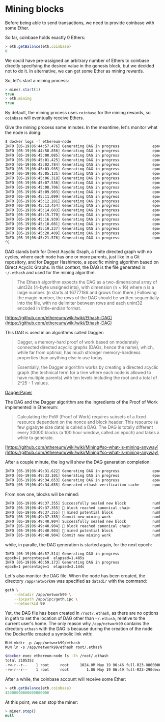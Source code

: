 Mining blocks
=============
Before being able to send transactions, we need to provide coinbase with some Ether.

So far, coinbase holds exactly 0 Ethers:

```javascript
> eth.getBalance(eth.coinbase)
0
```

We could have pre-assigned an arbitrary number of Ethers to coinbase directly specifying the desired value in the genesis block, but we decided not to do it. In alternative, we can get some Ether as mining rewards.

So, let's start a mining process:

```javascript
> miner.start(1)
true
> eth.mining
true
```

By default, the mining process uses `coinbase` for the mining rewards, so `coinbase` will eventually receive Ethers.

Give the mining process some minutes. In the meantime, let's monitor what the node is doing:

```bash
$ docker logs -f ethereum-node
INFO [05-19|06:44:57.476] Generating DAG in progress               epoch=0 percentage=1 elapsed=2.358s
INFO [05-19|06:44:58.856] Generating DAG in progress               epoch=0 percentage=2 elapsed=3.739s
INFO [05-19|06:45:00.085] Generating DAG in progress               epoch=0 percentage=3 elapsed=4.967s
INFO [05-19|06:45:01.425] Generating DAG in progress               epoch=0 percentage=4 elapsed=6.308s
INFO [05-19|06:45:02.784] Generating DAG in progress               epoch=0 percentage=5 elapsed=7.666s
INFO [05-19|06:45:03.935] Generating DAG in progress               epoch=0 percentage=6 elapsed=8.817s
INFO [05-19|06:45:05.131] Generating DAG in progress               epoch=0 percentage=7 elapsed=10.013s
INFO [05-19|06:45:06.318] Generating DAG in progress               epoch=0 percentage=8 elapsed=11.201s
INFO [05-19|06:45:07.536] Generating DAG in progress               epoch=0 percentage=9 elapsed=12.419s
INFO [05-19|06:45:08.706] Generating DAG in progress               epoch=0 percentage=10 elapsed=13.588s
INFO [05-19|06:45:09.903] Generating DAG in progress               epoch=0 percentage=11 elapsed=14.786s
INFO [05-19|06:45:11.099] Generating DAG in progress               epoch=0 percentage=12 elapsed=15.982s
INFO [05-19|06:45:12.281] Generating DAG in progress               epoch=0 percentage=13 elapsed=17.163s
INFO [05-19|06:45:13.454] Generating DAG in progress               epoch=0 percentage=14 elapsed=18.337s
INFO [05-19|06:45:14.603] Generating DAG in progress               epoch=0 percentage=15 elapsed=19.485s
INFO [05-19|06:45:15.770] Generating DAG in progress               epoch=0 percentage=16 elapsed=20.652s
INFO [05-19|06:45:16.939] Generating DAG in progress               epoch=0 percentage=17 elapsed=21.821s
INFO [05-19|06:45:18.081] Generating DAG in progress               epoch=0 percentage=18 elapsed=22.963s
INFO [05-19|06:45:19.237] Generating DAG in progress               epoch=0 percentage=19 elapsed=24.119s
INFO [05-19|06:45:20.409] Generating DAG in progress               epoch=0 percentage=20 elapsed=25.291s
INFO [05-19|06:45:21.576] Generating DAG in progress               epoch=0 percentage=21 elapsed=26.458s
^C
```

DAG stands both for Direct Acyclic Graph, a finite directed graph with no cycles, where each node has one or more parents, just like in a Git repository, and for Dagger Hashimoto, a specific mining algorithm based on Direct Acyclic Graphs. In this context, the DAG is the file generated in `~/.ethash` and used for the mining algorithm.

> The Ethash algorithm expects the DAG as a two-dimensional array of uint32s (4-byte unsigned ints), with dimension (n × 16) where n is a large number. (n starts at 16777186 and grows from there.) Following the magic number, the rows of the DAG should be written sequentially into the file, with no delimiter between rows and each unint32 encoded in little-endian format.

[https://github.com/ethereum/wiki/wiki/Ethash-DAG](https://github.com/ethereum/wiki/wiki/Ethash-DAG)

This DAG is used in an algorithms called Dagger:

> Dagger, a memory-hard proof of work based on moderately connected directed acyclic graphs (DAGs, hence the name), which, while far from optimal, has much stronger memory-hardness properties than anything else in use today.
>
> Essentially, the Dagger algorithm works by creating a directed acyclic graph (the technical term for a tree where each node is allowed to have multiple parents) with ten levels including the root and a total of 2^25 - 1 values.

[DaggerPaper](http://www.hashcash.org/papers/dagger.html)

The DAG and the Dagger algorithm are the ingredients of the Proof of Work implemented in Ethereum:

> Calculating the PoW (Proof of Work) requires subsets of a fixed resource dependent on the nonce and block header. This resource (a few gigabyte size data) is called a DAG. The DAG is totally different every 30000 blocks (a 100 hour window, called an epoch) and takes a while to generate.

[https://github.com/ethereum/wiki/wiki/Mining#so-what-is-mining-anyway](https://github.com/ethereum/wiki/wiki/Mining#so-what-is-mining-anyway)

After a couple minute, the log will show the DAG generation completion:

```bash
INFO [05-19|06:49:31.622] Generating DAG in progress               epoch=1 percentage=97 elapsed=2m35.593s
INFO [05-19|06:49:33.101] Generating DAG in progress               epoch=1 percentage=98 elapsed=2m37.072s
INFO [05-19|06:49:34.653] Generating DAG in progress               epoch=1 percentage=99 elapsed=2m38.624s
INFO [05-19|06:49:34.655] Generated ethash verification cache      epoch=1 elapsed=2m38.626s
```

From now one, blocks will be mined:

```bash
INFO [05-19|06:49:37.355] Successfully sealed new block            number=52 sealhash=1cf217…53d44c hash=930d75…b841b2 elapsed=6.652s
INFO [05-19|06:49:37.355] 🔗 block reached canonical chain          number=45 hash=d8c1f3…4af108
INFO [05-19|06:49:37.355] 🔨 mined potential block                  number=52 hash=930d75…b841b2
INFO [05-19|06:49:37.355] Commit new mining work                   number=53 sealhash=39f771…12f7d8 uncles=0 txs=0 gas=0 fees=0 elapsed=186.324µs
INFO [05-19|06:49:40.904] Successfully sealed new block            number=53 sealhash=39f771…12f7d8 hash=f3dfb7…37f646 elapsed=3.548s
INFO [05-19|06:49:40.904] 🔗 block reached canonical chain          number=46 hash=f18642…b0de46
INFO [05-19|06:49:40.904] 🔨 mined potential block                  number=53 hash=f3dfb7…37f646
INFO [05-19|06:49:40.904] Commit new mining work                   number=54 sealhash=f4022f…0e44c7 uncles=0 txs=0 gas=0 fees=0 elapsed=194.898µs
```

while, in paralle, the DAG generation is started again, for the next epoch:

```javascipt
INFO [05-19|06:46:57.514] Generating DAG in progress               epoch=1 percentage=0  elapsed=1.485s
INFO [05-19|06:46:59.173] Generating DAG in progress               epoch=1 percentage=1  elapsed=3.144s
```

Let's also monitor the DAG file.
When the node has been created, the directory `/app/network99` was specified as `datadir` with the command:

```bash
geth \
    --datadir /app/network99 \
    --ipcpath /app/ipc/geth.ipc \
    --networkid 99
```

Yet, the DAG file has been created in `/root/.ethash`, as there are no options in geth to set the location of DAG other than `~/.ethash`, relative to the current user's home. The only reason why `/app/network99` contains the directory `ethash` with the DAG is because during the creation of the node the Dockerfile created a symbolic link with:

```docker
RUN mkdir -p /app/network99/ethash
RUN ln -s /app/network99/ethash root/.ethash
```

```bash
$docker exec ethereum-node ls -lh /root/.ethash                                                                     9:10  arialdo@mbuto
total 2105352
-rw-r--r--    1 root     root     1024.0M May 19 06:46 full-R23-0000000000000000
-rw-r--r--    1 root     root        1.0G May 19 06:49 full-R23-290decd9548b62a8
```

After a while, the coinbase account will receive some Ether:

```javascript
> eth.getBalance(eth.coinbase)
42000000000000000000
```

At this point, we can stop the miner:

```javascript
> miner.stop()
null
```
